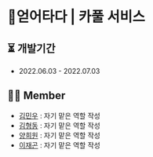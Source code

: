 # 🚗얻어타다 | 카풀 서비스 

## ⏳ 개발기간
- 2022.06.03 - 2022.07.03

## 👨‍💻 Member

- [김민우](https://github.com/owni14) : 자기 맡은 역할 작성 <br>
- [김형동](https://github.com/devKimHD) : 자기 맡은 역할 작성 <br>
- [양희원](https://github.com/yanghuiwon) : 자기 맡은 역할 작성 <br>
- [이재곤](https://github.com/jaegonLee1) : 자기 맡은 역할 작성 <br>
